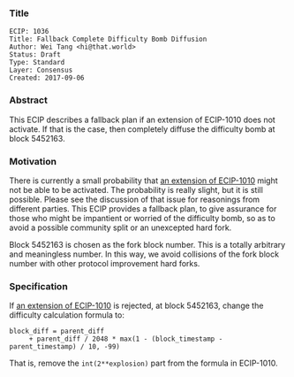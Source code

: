 ### Title

    ECIP: 1036
    Title: Fallback Complete Difficulty Bomb Diffusion
    Author: Wei Tang <hi@that.world>
    Status: Draft
    Type: Standard
    Layer: Consensus
    Created: 2017-09-06
    
### Abstract

This ECIP describes a fallback plan if an extension of ECIP-1010 does not activate. If that is the case, then completely diffuse the difficulty bomb at block 5452163.
    
### Motivation

There is currently a small probability that [an extension of ECIP-1010](https://github.com/ethereumproject/ECIPs/issues/63) might not be able to be activated. The probability is really slight, but it is still possible. Please see the discussion of that issue for reasonings from different parties. This ECIP provides a fallback plan, to give assurance for those who might be impantient or worried of the difficulty bomb, so as to avoid a possible community split or an unexcepted hard fork.

Block 5452163 is chosen as the fork block number. This is a totally arbitrary and meaningless number. In this way, we avoid collisions of the fork block number with other protocol improvement hard forks.

### Specification

If [an extension of ECIP-1010](https://github.com/ethereumproject/ECIPs/issues/63) is rejected, at block 5452163, change the difficulty calculation formula to:

```
block_diff = parent_diff 
     + parent_diff / 2048 * max(1 - (block_timestamp - parent_timestamp) / 10, -99) 
```

That is, remove the `int(2**explosion)` part from the formula in ECIP-1010.
